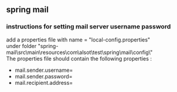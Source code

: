 <h2>spring mail</h2>
<h3>instructions for setting mail server username password</h3>
add a properties file with name = "local-config.properties" <br />
under folder "spring-mail\src\main\resources\com\alsot\test\spring\mail\config\" <br/>
The properties file should contain the following properties :
<ul>
<li>mail.sender.username=</li>
<li>mail.sender.password=</li>
<li>mail.recipient.address=</li>
</ul>